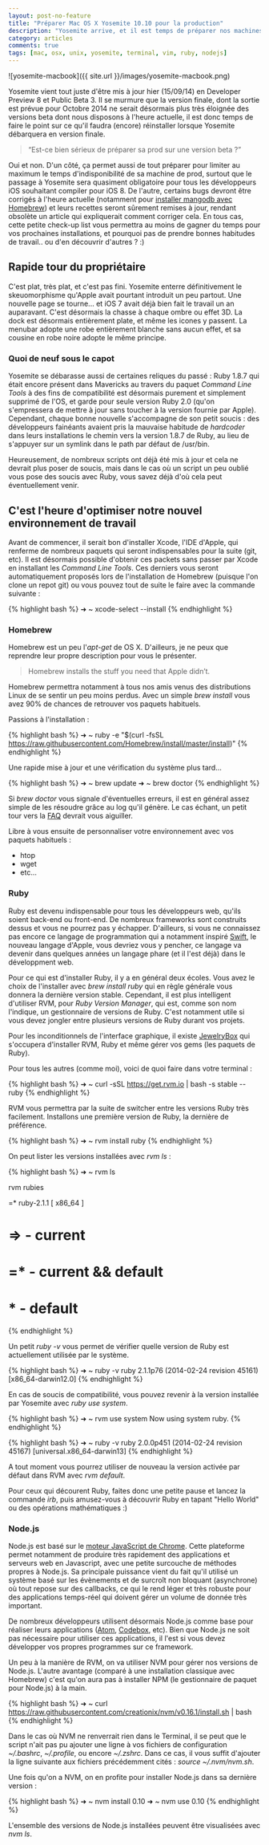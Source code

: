 ```yaml
---
layout: post-no-feature
title: "Préparer Mac OS X Yosemite 10.10 pour la production"
description: "Yosemite arrive, et il est temps de préparer nos machines."
category: articles
comments: true
tags: [mac, osx, unix, yosemite, terminal, vim, ruby, nodejs]
---
```


![yosemite-macbook]({{ site.url }}/images/yosemite-macbook.png)

Yosemite vient tout juste d'être mis à jour hier (15/09/14) en Developer Preview
8 et Public Beta 3. Il se murmure que la version finale, dont la sortie est
prévue pour Octobre 2014 ne serait désormais plus très éloignée des versions
beta dont nous disposons à l'heure actuelle, il est donc temps de faire le point
sur ce qu'il faudra (encore) réinstaller lorsque Yosemite débarquera en version
finale.

> “Est-ce bien sérieux de préparer sa prod sur une version beta ?”

Oui et non. D'un côté, ça permet aussi de tout préparer pour limiter au maximum
le temps d'indisponibilité de sa machine de prod, surtout que le passage à
Yosemite sera quasiment obligatoire pour tous les développeurs iOS souhaitant
compiler pour iOS 8. De l'autre, certains bugs devront être corrigés à l'heure
actuelle (notamment pour [installer mangodb avec
Homebrew](http://stackoverflow.com/questions/24052145/trouble-reinstalling-mongodb-with-homebrew-using-os-x-10-10-yosemite-beta))
et leurs recettes seront sûrement remises à jour, rendant obsolète un article
qui expliquerait comment corriger cela. En tous cas, cette petite check-up list
vous permettra au moins de gagner du temps pour vos prochaines installations, et
pourquoi pas de prendre bonnes habitudes de travail.. ou d'en découvrir d'autres ? :)

## Rapide tour du propriétaire

C'est plat, très plat, et c'est pas fini. Yosemite enterre définitivement le
skeuomorphisme qu'Apple avait pourtant introduit un peu partout. Une nouvelle
page se tourne... et iOS 7 avait déjà bien fait le travail un an auparavant.
C'est désormais la chasse à chaque ombre ou effet 3D. La dock est désormais
entièrement plate, et même les icones y passent. La menubar adopte une robe
entièrement blanche sans aucun effet, et sa cousine en robe noire adopte le même
principe.

### Quoi de neuf sous le capot

Yosemite se débarasse aussi de certaines reliques du passé : Ruby 1.8.7 qui
était encore présent dans Mavericks au travers du paquet *Command Line Tools* à
des fins de compatibilité est désormais purement et simplement supprimé de l'OS,
et garde pour seule version Ruby 2.0 (qu'on s'empressera de mettre à jour sans
toucher à la version fournie par Apple). Cependant, chaque bonne nouvelle
s'accompagne de son petit soucis : des développeurs fainéants avaient pris la
mauvaise habitude de *hardcoder* dans leurs installations le chemin vers la
version 1.8.7 de Ruby, au lieu de s'appuyer sur un symlink dans le path par
défaut de /usr/bin.

Heureusement, de nombreux scripts ont déjà été mis à jour et cela ne devrait
plus poser de soucis, mais dans le cas où un script un peu oublié vous pose des
soucis avec Ruby, vous savez déjà d'où cela peut éventuellement venir.

## C'est l'heure d'optimiser notre nouvel environnement de travail

Avant de commencer, il serait bon d'installer Xcode, l'IDE d'Apple, qui renferme
de nombreux paquets qui seront indispensables pour la suite (git, etc). Il est
désormais possible d'obtenir ces packets sans passer par Xcode en installant les
*Command Line Tools*. Ces derniers vous seront automatiquement proposés lors de
l'installation de Homebrew (puisque l'on clone un repot git) ou vous pouvez tout
de suite le faire avec la commande suivante :

{% highlight bash %}
➜  ~  xcode-select --install
{% endhighlight %}

### Homebrew

Homebrew est un peu l'*apt-get* de OS X. D'ailleurs, je ne peux que reprendre
leur propre description pour vous le présenter.

> Homebrew installs the stuff you need that Apple didn’t.

Homebrew permettra notamment à tous nos amis venus des distributions Linux de se
sentir un peu moins perdus. Avec un simple *brew install* vous avez 90% de
chances de retrouver vos paquets habituels.

Passions à l'installation :

{% highlight bash %}
➜  ~  ruby -e "$(curl -fsSL https://raw.githubusercontent.com/Homebrew/install/master/install)"
{% endhighlight %}

Une rapide mise à jour et une vérification du système plus tard...

{% highlight bash %}
➜  ~  brew update
➜  ~  brew doctor
{% endhighlight %}

Si *brew doctor* vous signale d'éventuelles erreurs, il est en général assez
simple de les résoudre grâce au log qu'il génère. Le cas échant, un petit tour
vers la [FAQ](https://github.com/Homebrew/homebrew/wiki/FAQ) devrait vous
aiguiller.

Libre à vous ensuite de personnaliser votre environnement avec vos paquets
habituels :

* htop
* wget 
* etc...

### Ruby

Ruby est devenu indispensable pour tous les développeurs web, qu'ils soient
back-end ou front-end. De nombreux frameworks sont construits dessus et vous ne
pourrez pas y échapper. D'ailleurs, si vous ne connaissez pas encore ce langage
de programmation qui a notamment inspiré
[Swift](https://developer.apple.com/swift/), le nouveau langage d'Apple, vous
devriez vous y pencher, ce langage va devenir dans quelques années un langage
phare (et il l'est déjà) dans le développment web.

Pour ce qui est d'installer Ruby, il y a en général deux écoles. Vous avez le
choix de l'installer avec *brew install ruby* qui en règle générale vous donnera
la dernière version stable. Cependant, il est plus intelligent d'utiliser RVM,
pour *Ruby Version Manager*, qui est, comme son nom l'indique, un gestionnaire
de versions de Ruby. C'est notamment utile si vous devez jongler entre plusieurs
versions de Ruby durant vos projets.

Pour les inconditionnels de l'interface graphique, il existe
[JewelryBox](https://jewelrybox.unfiniti.com/) qui s'occupera d'installer RVM,
Ruby et même gérer vos gems (les paquets de Ruby).

Pour tous les autres (comme moi), voici de quoi faire dans votre terminal :

{% highlight bash %}
➜  ~  curl -sSL https://get.rvm.io | bash -s stable --ruby
{% endhighlight %}

RVM vous permettra par la suite de switcher entre les versions Ruby très facilement.
Installons une première version de Ruby, la dernière de préférence.

{% highlight bash %}
➜  ~  rvm install ruby
{% endhighlight %}

On peut lister les versions installées avec *rvm ls* :

{% highlight bash %}
➜  ~  rvm ls

rvm rubies

=* ruby-2.1.1 [ x86_64 ]

# => - current
# =* - current && default
#  * - default
{% endhighlight %}

Un petit *ruby -v* vous permet de vérifier quelle version de Ruby est actuellement
utilisée par le système.

{% highlight bash %}
➜  ~  ruby -v
ruby 2.1.1p76 (2014-02-24 revision 45161) [x86_64-darwin12.0]
{% endhighlight %}

En cas de soucis de compatibilité, vous pouvez revenir à la version installée par
Yosemite avec *ruby use system*.

{% highlight bash %}
➜  ~  rvm use system
Now using system ruby.
{% endhighlight %}

{% highlight bash %}
➜  ~  ruby -v
ruby 2.0.0p451 (2014-02-24 revision 45167) [universal.x86_64-darwin13]
{% endhighlight %}

A tout moment vous pourrez utiliser de nouveau la version activée par défaut dans
RVM avec *rvm default*.

Pour ceux qui décourent Ruby, faites donc une petite pause et lancez la commande
*irb*, puis amusez-vous à découvrir Ruby en tapant "Hello World" ou des opérations
mathématiques :)

### Node.js

Node.js est basé sur le [moteur JavaScript de Chrome](http://code.google.com/p/v8/).
Cette plateforme permet notamment de produire très rapidement des applications et
serveurs web en Javascript, avec une petite surcouche de méthodes propres à Node.js.
Sa principale puissance vient du fait qu'il utilisé un système basé sur les évènements et
de surcroît non bloquant (asynchrone) où tout repose sur des callbacks, ce qui le
rend léger et très robuste pour des applications temps-réel qui doivent gérer
un volume de donnée très important.

De nombreux développeurs utilisent désormais Node.js comme base pour réaliser
leurs applications ([Atom](https://atom.io/), [Codebox](https://www.codebox.io/), etc).
Bien que Node.js ne soit pas nécessaire pour utiliser ces applications, il l'est
si vous devez développer vos propres programmes sur ce framework.

Un peu à la manière de RVM, on va utiliser NVM pour gérer nos versions de
Node.js. L'autre avantage (comparé à une installation classique avec Homebrew) c'est
qu'on aura pas à installer NPM (le gestionnaire de paquet pour Node.js) à la main.

{% highlight bash %}
➜  ~  curl https://raw.githubusercontent.com/creationix/nvm/v0.16.1/install.sh | bash
{% endhighlight %}

 Dans le cas où NVM ne renverrait rien dans le Terminal, il se peut que le
script n'ait pas pu ajouter une ligne à vos fichiers de configuration
*~/.bashrc*, *~/.profile*, ou encore *~/.zshrc*. Dans ce cas, il vous suffit
d'ajouter la ligne suivante aux fichiers précédemment cités : *source
~/.nvm/nvm.sh*.

Une fois qu'on a NVM, on en profite pour installer Node.js dans sa dernière
version :

{% highlight bash %}
➜  ~  nvm install 0.10
➜  ~  nvm use 0.10
{% endhighlight %}

L'ensemble des versions de Node.js installées peuvent être visualisées avec *nvm
ls*.
